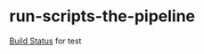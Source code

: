 # run-scripts-the-pipeline
[Build Status](http://35.170.225.89/buildStatus/icon?job=scripts-running "http://35.170.225.89/job/scripts-running/")
for test

